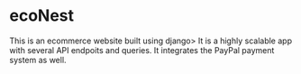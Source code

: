 # ecoNest

This is an ecommerce website built using django> It is a highly scalable app with several API endpoits and queries. It integrates the PayPal payment system as well.
